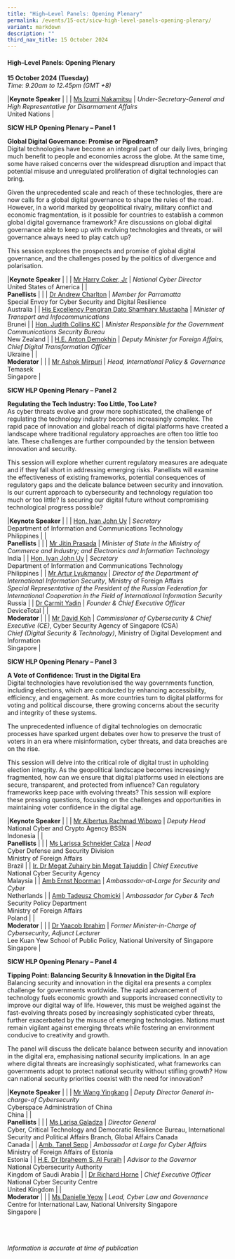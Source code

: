```yaml
---
title: "High–Level Panels: Opening Plenary"
permalink: /events/15-oct/sicw-high-level-panels-opening-plenary/
variant: markdown
description: ""
third_nav_title: 15 October 2024
---
```

#### **High–Level Panels: Opening Plenary**

**15 October 2024 (Tuesday)**  
*Time: 9.20am to 12.45pm (GMT +8)*

|**Keynote Speaker**          |                                                              |
| [Ms Izumi Nakamitsu](/speakers/ms-izumi-nakamitsu/)  | *Under-Secretary-General and High Representative for Disarmament Affairs* <br>United Nations      |

**SICW HLP Opening Plenary – Panel 1**

**Global Digital Governance: Promise or Pipedream?**
<br>Digital technologies have become an integral part of our daily lives, bringing much benefit to people and economies across the globe. At the same time, some have raised concerns over the widespread disruption and impact that potential misuse and unregulated proliferation of digital technologies can bring.  

Given the unprecedented scale and reach of these technologies, there are now calls for a global digital governance to shape the rules of the road. However, in a world marked by geopolitical rivalry, military conflict and economic fragmentation, is it possible for countries to establish a common global digital governance framework? Are discussions on global digital governance able to keep up with evolving technologies and threats, or will governance always need to play catch up? 

This session explores the prospects and promise of global digital governance, and the challenges posed by the politics of divergence and polarisation. 

|**Keynote Speaker**          |                                                              |
| [Mr Harry Coker, Jr](/speakers/mr-harry-coker-jr/)  | *National Cyber Director* <br>United States of America      |
|<br>**Panellists**          |                                                              |
| [Dr Andrew Charlton](/speakers/dr-andrew-charlton/)  | *Member for Parramatta* <br>Special Envoy for Cyber Security and Digital Resilience<br>Australia      |
| [His Excellency Pengiran Dato Shamhary Mustapha](/speakers/his-excellency-pengiran-dato-shamhary-mustapha/)  | *Minister of Transport and Infocommunications* <br>Brunei      |
| [Hon. Judith Collins KC](/speakers/hon-judith-collins-kc/)  | *Minister Responsible for the Government Communications Security Bureau* <br>New Zealand      |
| [H.E. Anton Demokhin](/speakers/he-anton-demokhin/)  | *Deputy Minister for Foreign Affairs, Chief Digital Transformation Officer* <br>Ukraine      |
|<br>**Moderator**          |                                                              |
| [Mr Ashok Mirpuri](/speakers/mr-ashok-mirpuri/)  | *Head, International Policy &amp; Governance* <br>Temasek<br>Singapore      |

**SICW HLP Opening Plenary – Panel 2**

**Regulating the Tech Industry: Too Little, Too Late?**
<br>As cyber threats evolve and grow more sophisticated, the challenge of regulating the technology industry becomes increasingly complex. The rapid pace of innovation and global reach of digital platforms have created a landscape where traditional regulatory approaches are often too little too late. 
These challenges are further compounded by the tension between innovation and security. 

This session will explore whether current regulatory measures are adequate and if they fall short in addressing emerging risks. Panellists will examine the effectiveness of existing frameworks, potential consequences of regulatory gaps and the delicate balance between security and innovation. Is our current approach to cybersecurity and technology regulation too much or too little? Is securing our digital future without compromising technological progress possible?

|**Keynote Speaker**          |                                                              |
| [Hon. Ivan John Uy](/speakers/hon-ivan-john-uy/)  | *Secretary* <br>Department of Information and Communications Technology<br>Philippines      |
|<br>**Panellists**          |                                                              |
| [Mr Jitin Prasada](/speakers/dr-sanjay-bahl/)  | *Minister of State in the Ministry of Commerce and lndustry; and Electronics and Information Technology* <br>India      |
| [Hon. Ivan John Uy](/speakers/hon-ivan-john-uy/)  | *Secretary* <br>Department of Information and Communications Technology<br>Philippines      |
| [Mr Artur Lyukmanov](/speakers/mr-artur-lyukmanov/)  | *Director of the Department of International Information Security*, Ministry of Foreign Affairs <br>*Special Representative of the President of the Russian Federation for International Cooperation in the Field of International Information Security* <br>Russia      |
| [Dr Carmit Yadin](/speakers/dr-carmit-yadin/)  | *Founder &amp; Chief Executive Officer* <br>DeviceTotal      |
|<br>**Moderator**          |                                                              |
| [Mr David Koh](/speakers/mr-david-koh/)  | *Commissioner of Cybersecurity &amp; Chief Executive (CE)*, Cyber Security Agency of Singapore (CSA)<br>*Chief (Digital Security &amp; Technology)*, Ministry of Digital Development and Information<br>Singapore     |

**SICW HLP Opening Plenary – Panel 3**

**A Vote of Confidence: Trust in the Digital Era**
<br>Digital technologies have revolutionised the way governments function, including elections, which are conducted by enhancing accessibility, efficiency, and engagement. As more countries turn to digital platforms for voting and political discourse, there growing concerns about the security and integrity of these systems. 

The unprecedented influence of digital technologies on democratic processes have sparked urgent debates over how to preserve the trust of voters in an era where misinformation, cyber threats, and data breaches are on the rise. 

This session will delve into the critical role of digital trust in upholding election integrity. As the geopolitical landscape becomes increasingly fragmented, how can we ensure that digital platforms used in elections are secure, transparent, and protected from influence? Can regulatory frameworks keep pace with evolving threats? This session will explore these pressing questions, focusing on the challenges and opportunities in maintaining voter confidence in the digital age.

|**Keynote Speaker**          |                                                              |
| [Mr Albertus Rachmad Wibowo](/speakers/mr-albertus-rachmad-wibowo/)  | *Deputy Head* <br>National Cyber and Crypto Agency BSSN<br>Indonesia      |
|<br>**Panellists**          |                                                              |
| [Ms Larissa Schneider Calza](/speakers/ms-larissa-schneider-calza/)  | *Head* <br> Cyber Defense and Security Division <br> Ministry of Foreign Affairs<br>Brazil      |
| [Ir. Dr Megat Zuhairy bin Megat Tajuddin](/speakers/ir-dr-megat-zuhairy-bin-megat-tajuddin/)  | *Chief Executive* <br>National Cyber Security Agency<br>Malaysia      |
| [Amb Ernst Noorman](/speakers/amb-ernst-noorman/)  | *Ambassador-at-Large for Security and Cyber* <br>Netherlands      |
| [Amb Tadeusz Chomicki](/speakers/he-tadeusz-chomicki/)  | *Ambassador for Cyber &amp; Tech* <br>Security Policy Department <br> Ministry of Foreign Affairs<br>Poland      |
|<br>**Moderator**          |                                                              |
| [Dr Yaacob Ibrahim](/speakers/dr-yaacob-ibrahim/)  | *Former Minister-in-Charge of Cybersecurity*, *Adjunct Lecturer* <br>Lee Kuan Yew School of Public Policy, National University of Singapore<br>Singapore      |

**SICW HLP Opening Plenary – Panel 4**

**Tipping Point: Balancing Security &amp; Innovation in the Digital Era**
<br>Balancing security and innovation in the digital era presents a complex challenge for governments worldwide. The rapid advancement of technology fuels economic growth and supports increased connectivity to improve our digital way of life. However, this must be weighed against the fast-evolving threats posed by increasingly sophisticated cyber threats, further exacerbated by the misuse of emerging technologies. Nations must remain vigilant against emerging threats while fostering an environment conducive to creativity and growth. 

The panel will discuss the delicate balance between security and innovation in the digital era, emphasising national security implications. In an age where digital threats are increasingly sophisticated, what frameworks can governments adopt to protect national security without stifling growth? How can national security priorities coexist with the need for innovation?

|**Keynote Speaker**          |                                                              |
| [Mr Wang Yingkang](/speakers/mr-wang-yingkang/)  | *Deputy Director General in-charge-of Cybersecurity* <br>Cyberspace Administration of China<br>China      |
|<br>**Panellists**          |                                                              |
| [Ms Larisa Galadza](/speakers/ms-larisa-galadza/)  | *Director General* <br>Cyber, Critical Technology and Democratic Resilience Bureau, International Security and Political Affairs Branch, Global Affairs Canada<br>Canada      |
| [Amb. Tanel Sepp](/speakers/he-tanel-sepp/)  | *Ambassador at Large for Cyber Affairs* <br>Ministry of Foreign Affairs of Estonia <br> Estonia      |
| [H.E. Dr Ibraheem S. Al Furaih](/speakers/he-dr-ibraheem-s-al-furaih/)  | *Advisor to the Governor* <br>National Cybersecurity Authority <br> Kingdom of Saudi Arabia      |
| [Dr Richard Horne](/speakers/dr-richard-horne/)  | *Chief Executive Officer* <br>National Cyber Security Centre <br>United Kingdom      |
|<br>**Moderator**          |                                                              |
| [Ms Danielle Yeow](/speakers/ms-danielle-yeow/)  | *Lead, Cyber Law and Governance* <br>Centre for International Law, National University Singapore<br>Singapore      |

<br><br><br>
*Information is accurate at time of publication*
